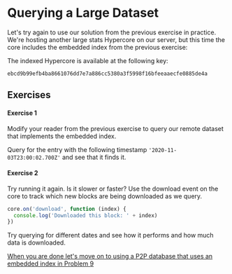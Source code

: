 # Querying a Large Dataset

Let's try again to use our solution from the previous exercise in practice.
We're hosting another large stats Hypercore on our server, but this time the core includes the embedded index from the previous exercise:

The indexed Hypercore is available at the following key:
```
ebcd9b99efb4ba8661076dd7e7a886cc5380a3f5998f16bfeeaaecfe0885de4a
```

## Exercises

#### Exercise 1

Modify your reader from the previous exercise to query our remote dataset that implements the embedded index.

Query for the entry with the following timestamp `'2020-11-03T23:00:02.700Z'` and see that it finds it.

#### Exercise 2

Try running it again. Is it slower or faster?
Use the download event on the core to track which new blocks are being downloaded as we query.

```js
core.on('download', function (index) {
  console.log('Downloaded this block: ' + index)
})
```

Try querying for different dates and see how it performs and how much data is downloaded.

[When you are done let's move on to using a P2P database that uses an embedded index in Problem 9](09.md)
